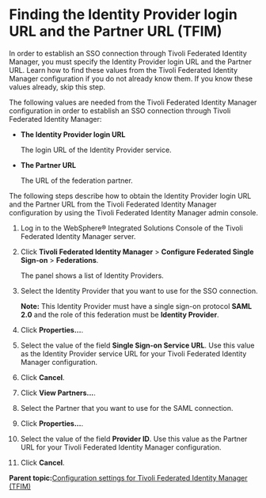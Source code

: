 # Finding the Identity Provider login URL and the Partner URL \(TFIM\) 

In order to establish an SSO connection through Tivoli Federated Identity Manager, you must specify the Identity Provider login URL and the Partner URL. Learn how to find these values from the Tivoli Federated Identity Manager configuration if you do not already know them. If you know these values already, skip this step.

The following values are needed from the Tivoli Federated Identity Manager configuration in order to establish an SSO connection through Tivoli Federated Identity Manager:

-   **The Identity Provider login URL**

    The login URL of the Identity Provider service.

-   **The Partner URL**

    The URL of the federation partner.


The following steps describe how to obtain the Identity Provider login URL and the Partner URL from the Tivoli Federated Identity Manager configuration by using the Tivoli Federated Identity Manager admin console.

1.  Log in to the WebSphere® Integrated Solutions Console of the Tivoli Federated Identity Manager server.

2.  Click **Tivoli Federated Identity Manager** \> **Configure Federated Single Sign-on** \> **Federations**.

    The panel shows a list of Identity Providers.

3.  Select the Identity Provider that you want to use for the SSO connection.

    **Note:** This Identity Provider must have a single sign-on protocol **SAML 2.0** and the role of this federation must be **Identity Provider**.

4.  Click **Properties...**.

5.  Select the value of the field **Single Sign-on Service URL**. Use this value as the Identity Provider service URL for your Tivoli Federated Identity Manager configuration.

6.  Click **Cancel**.

7.  Click **View Partners...**.

8.  Select the Partner that you want to use for the SAML connection.

9.  Click **Properties...**.

10. Select the value of the field **Provider ID**. Use this value as the Partner URL for your Tivoli Federated Identity Manager configuration.

11. Click **Cancel**.


**Parent topic:**[Configuration settings for Tivoli Federated Identity Manager \(TFIM\) ](../dev-portlet/outbhttp_auth_est_sso_tfim.md)


